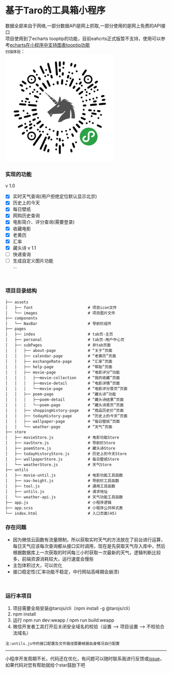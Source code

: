 # 基于Taro的工具箱小程序  

数据全部来自于网络,一部分数据APi是网上抓取,一部分使用的是网上免费的API接口  
项目使用到了echarts tooptip的功能，目前eahcrts正式版暂不支持，使用可以参考[echarts在小程序中支持图表tooptip功能](https://github.com/Retr3/toolboxProject/blob/dev/about.md)
<br/>
`扫描体验`：  
<img src='https://github.com/Retr3/toolboxProject/blob/dev/codeImg.png'></img>
<br/>

### 实现的功能  
v 1.0
- [x] 实时天气查询(用户拒绝定位默认显示北京)
- [x] 历史上的今天
- [x] 每日壁纸
- [x] 网购历史查询
- [x] 电影简介、评分查询(需要登录)
- [x] 收藏电影
- [x] 老黄历
- [x] 汇率
- [x] 藏头诗
v 1.1
- [ ] 快递查询
- [ ] 生成自定义图片功能  
	...
<br/>

### 项目目录结构  
```
├── assets    
│   ├── font                        # 项目icon文件       
│   └── images                      # 项目图片文件                   
├── components
│   └── NavBar                      # 导航栏组件
├── pages
│   ├── index                       # tab页-主页
│   ├── personal                    # tab页-用户中心页     
│   ├── subPages                    # 非tab页面   
│   │   ├── about-page              # “关于”页面
│   │   ├── calendar-page           # “老黄历”页面
│   │   ├── exchangeRate-page       # “汇率”页面
│   │   ├── help-page               # “帮助”页面
│   │   ├── movie-page              # “电影评分”功能
│   │   │   ├──movie-collection     # “我的收藏”页面
│   │   │   ├──movie-detail         # “电影详情”页面
│   │   │   └──movie-page           # “电影评分首页”页面
│   │   ├── poem-page               # “藏头诗”功能
│   │   │   ├──poem-detail          # “藏头诗结果”页面
│   │   │   └──poem-page            # “藏头诗首页”页面
│   │   ├── shoppingHistory-page    # “商品历史价”页面
│   │   ├── todayHistory-page       # “历史上的今天”页面
│   │   ├── wallpaper-page          # “每日壁纸”页面
│   │   └── weather-page            # “天气”页面
├── store
│   ├── movieStore.js               # 电影功能Store
│   ├── navStore.js                 # 导航栏Store 
│   ├── poemStore.js                # 藏头诗Store 
│   ├── todayHistoryStore.js        # 历史上的今天Store 
│   ├── wallpaperStore.js           # 每日壁纸Store
│   └── weatherStore.js             # 天气Store
├── untils
│   ├── movie-until.js              # 电影功能工具函数 
│   ├── nav-height.js               # 导航栏工具函数
│   ├── tool.js                     # 通用工具函数
│   ├── untils.js                   # 请求地址
│   └── weather-api.js              # 天气功能工具函数
├── app.js                          # 小程序逻辑
├── app.scss                        # 小程序公共样式表
└── index.html                      # 入口页面(H5)
```

### 存在问题

- 因为微信云函数有流量限制，所以获取实时天气的方法放在了前台进行运算，每日天气应该每次查询都从接口实时调用，现在是先获取天气存入库中，然后根据数据库上一次获取的时间每三小时获取一次最新的天气，逻辑判断比较多，前端资源消耗较大，运行速度会慢些
- 主包体积过大，可以优化  
- 接口稳定性(汇率功能不稳定，中行网站高峰期会崩溃)
<br/>


### 运行本项目
1. 项目需要全局安装@tarojs/cli（npm install -g @tarojs/cli）  
2. npm install
3. 运行 npm run dev:weapp / npm run build:weapp  
4. 微信开发者工具打开后关闭安全域名的校验（设置 --> 项目设置 --> 不校验合法域名）  

`注:untils.js中的接口配置及文件路径需要根据自身情况自行配置`
<br/>
<hr/>

小程序开发周期不长，代码还在优化，有问题可以随时联系我进行反馈或[issue](https://github.com/Retr3/toolboxProject/issues)，如果代码对您有帮助就给个star鼓励下吧
